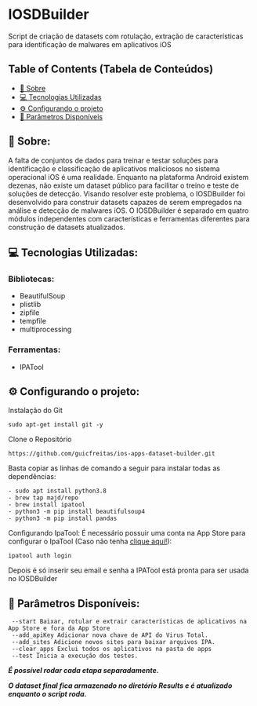 # IOSDBuilder

Script de criação de datasets com rotulação, extração de características para identificação de malwares em aplicativos iOS 

## Table of Contents (Tabela de Conteúdos)

- [📖 Sobre](#sobre)
- [💻 Tecnologias Utilizadas](#tecnologias-utilizadas)
- [⚙️ Configurando o projeto](#Configurando-o-projeto)
- [🚩 Parâmetros Disponíveis](#Parâmetros-Disponíveis)

## 📖 Sobre:

A falta de conjuntos de dados para treinar e testar soluções para identificação e classificação de aplicativos maliciosos no sistema operacional iOS é uma realidade. Enquanto na plataforma Android existem dezenas, não existe um dataset público para facilitar o treino e teste de soluções de detecção. 
Visando resolver este problema, o IOSDBuilder foi desenvolvido para construir datasets capazes de serem empregados na análise e detecção de malwares iOS. 
O IOSDBuilder é separado em quatro módulos independentes com características e ferramentas diferentes para construção de datasets atualizados. 

## 💻 Tecnologias Utilizadas:

### Bibliotecas:
- BeautifulSoup
- plistlib
- zipfile
- tempfile
- multiprocessing

### Ferramentas:
- IPATool

## ⚙️ Configurando o projeto:

Instalação do Git
```
sudo apt-get install git -y
```
Clone o Repositório
```
https://github.com/guicfreitas/ios-apps-dataset-builder.git
```
Basta copiar as linhas de comando a seguir para instalar todas as dependências:
```
- sudo apt install python3.8
- brew tap majd/repo
- brew install ipatool
- python3 -m pip install beautifulsoup4
- python3 -m pip install pandas
```
Configurando IpaTool:
É necessário possuir uma conta na App Store para configurar o IpaTool (Caso não tenha [clique aqui!](https://appleid.apple.com/account)):
```
ipatool auth login
```
Depois é só inserir seu email e senha a IPATool está pronta para ser usada no IOSDBuilder

## 🚩 Parâmetros Disponíveis:
```
 --start Baixar, rotular e extrair características de aplicativos na App Store e fora da App Store
 --add_apiKey Adicionar nova chave de API do Virus Total.
 --add_sites Adicione novos sites para baixar arquivos IPA.
 --clear_apps Exclui todos os aplicativos na pasta de apps
 --test Inicia a execução dos testes.
```

[//]: # (O parâmetro *--add_apiKey* recebe uma chave de api do VirusTotal para ser adicionado as que exitem atualmente no script.)

[//]: # ()
[//]: # (O parâmetro *-add_sites* recebe uma site em formato de string para ser adicionado na list de sites para realizar o scraping em busca de aplicativos .ipa.)

***É possível rodar cada etapa separadamente.***

***O dataset final fica armazenado no diretório Results e é atualizado enquanto o script roda.***

